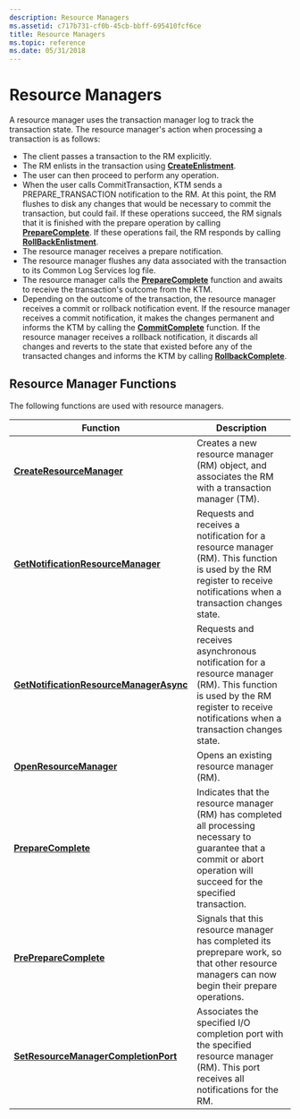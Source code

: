 ```yaml
---
description: Resource Managers
ms.assetid: c717b731-cf0b-45cb-bbff-695410fcf6ce
title: Resource Managers
ms.topic: reference
ms.date: 05/31/2018
---
```


# Resource Managers

A resource manager uses the transaction manager log to track the transaction state. The resource manager's action when processing a transaction is as follows:

-   The client passes a transaction to the RM explicitly.
-   The RM enlists in the transaction using [**CreateEnlistment**](/windows/desktop/api/KtmW32/nf-ktmw32-createenlistment).
-   The user can then proceed to perform any operation.
-   When the user calls CommitTransaction, KTM sends a PREPARE\_TRANSACTION notification to the RM. At this point, the RM flushes to disk any changes that would be necessary to commit the transaction, but could fail. If these operations succeed, the RM signals that it is finished with the prepare operation by calling [**PrepareComplete**](/windows/desktop/api/Ktmw32/nf-ktmw32-preparecomplete). If these operations fail, the RM responds by calling [**RollBackEnlistment**](/windows/desktop/api/Ktmw32/nf-ktmw32-rollbackenlistment).
-   The resource manager receives a prepare notification.
-   The resource manager flushes any data associated with the transaction to its Common Log Services log file.
-   The resource manager calls the [**PrepareComplete**](/windows/desktop/api/Ktmw32/nf-ktmw32-preparecomplete) function and awaits to receive the transaction's outcome from the KTM.
-   Depending on the outcome of the transaction, the resource manager receives a commit or rollback notification event. If the resource manager receives a commit notification, it makes the changes permanent and informs the KTM by calling the [**CommitComplete**](/windows/desktop/api/Ktmw32/nf-ktmw32-commitcomplete) function. If the resource manager receives a rollback notification, it discards all changes and reverts to the state that existed before any of the transacted changes and informs the KTM by calling [**RollbackComplete**](/windows/desktop/api/Ktmw32/nf-ktmw32-rollbackcomplete).

## Resource Manager Functions

The following functions are used with resource managers.



| Function                                                                           | Description                                                                                                                                                                      |
|------------------------------------------------------------------------------------|----------------------------------------------------------------------------------------------------------------------------------------------------------------------------------|
| [**CreateResourceManager**](/windows/desktop/api/Ktmw32/nf-ktmw32-createresourcemanager)                             | Creates a new resource manager (RM) object, and associates the RM with a transaction manager (TM).                                                                               |
| [**GetNotificationResourceManager**](/windows/desktop/api/KtmW32/nf-ktmw32-getnotificationresourcemanager)           | Requests and receives a notification for a resource manager (RM). This function is used by the RM register to receive notifications when a transaction changes state.            |
| [**GetNotificationResourceManagerAsync**](/windows/desktop/api/KtmW32/nf-ktmw32-getnotificationresourcemanagerasync) | Requests and receives asynchronous notification for a resource manager (RM). This function is used by the RM register to receive notifications when a transaction changes state. |
| [**OpenResourceManager**](/windows/desktop/api/Ktmw32/nf-ktmw32-openresourcemanager)                                 | Opens an existing resource manager (RM).                                                                                                                                         |
| [**PrepareComplete**](/windows/desktop/api/Ktmw32/nf-ktmw32-preparecomplete)                                         | Indicates that the resource manager (RM) has completed all processing necessary to guarantee that a commit or abort operation will succeed for the specified transaction.        |
| [**PrePrepareComplete**](/windows/desktop/api/Ktmw32/nf-ktmw32-prepreparecomplete)                                   | Signals that this resource manager has completed its preprepare work, so that other resource managers can now begin their prepare operations.                                    |
| [**SetResourceManagerCompletionPort**](/windows/desktop/api/Ktmw32/nf-ktmw32-setresourcemanagercompletionport)       | Associates the specified I/O completion port with the specified resource manager (RM). This port receives all notifications for the RM.                                          |



 

 

 



